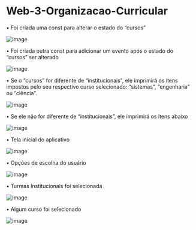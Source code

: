 # Web-3-Organizacao-Curricular

•	Foi criada uma const para alterar o estado do “cursos”
 
![image](https://user-images.githubusercontent.com/85572804/205674534-448946df-df05-41ad-bd7f-f8d657ee5eaf.png)

•	Foi criada outra const para adicionar um evento após o estado do “cursos” ser alterado

![image](https://user-images.githubusercontent.com/85572804/205674874-6277044f-d2e6-46ac-a651-f94c738f6922.png)

•	Se o “cursos” for diferente de “institucionais”, ele imprimirá os itens impostos pelo seu respectivo curso selecionado: “sistemas”, “engenharia” ou “ciência”.

![image](https://user-images.githubusercontent.com/85572804/205677427-29676502-052d-409e-b126-ef64073b535c.png)

•	Se ele não for diferente de “institucionais”, ele imprimirá os itens abaixo

![image](https://user-images.githubusercontent.com/85572804/205677529-afc8cb30-4831-46a4-a9d2-40db2634538f.png)

•	Tela inicial do aplicativo

![image](https://user-images.githubusercontent.com/85572804/205678109-10a66e4c-9761-4089-bcfb-b1e3831c4f45.png)

•	Opções de escolha do usuário

![image](https://user-images.githubusercontent.com/85572804/205678251-ff166d77-3450-43fa-aabc-35a1031930f4.png)

•	Turmas Institucionais foi selecionada

![image](https://user-images.githubusercontent.com/85572804/205678332-6cbef868-83c6-4b4a-8607-184a1b1cabef.png)

•	Algum curso foi selecionado

![image](https://user-images.githubusercontent.com/85572804/205678527-c9ffcddb-ce25-4e27-93ff-c3e041d57f59.png)

